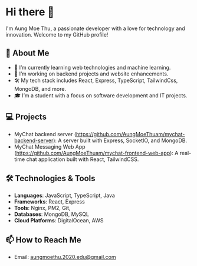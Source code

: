 # Hi there 👋

I'm Aung Moe Thu, a passionate developer with a love for technology and innovation. Welcome to my GitHub profile!

## 🚀 About Me
- 🌱 I’m currently learning web technologies and machine learning.
- 💼 I’m working on backend projects and website enhancements.
- 🛠️ My tech stack includes React, Express, TypeScript, TailwindCss, MongoDB, and more.
- 🎓 I’m a student with a focus on software development and IT projects.

## 💻 Projects
- MyChat backend server (https://github.com/AungMoeThuam/mychat-backend-server): A server built with Express, SocketIO, and MongoDB.
- MyChat Messaging Web App (https://github.com/AungMoeThuam/mychat-frontend-web-app): A real-time chat application built with React, TailwindCSS.

## 🛠️ Technologies & Tools
- **Languages**: JavaScript, TypeScript, Java
- **Frameworks**: React, Express
- **Tools**: Nginx, PM2, Git, 
- **Databases**: MongoDB, MySQL
- **Cloud Platforms**: DigitalOcean, AWS

## 📫 How to Reach Me
- Email: aungmoethu.2020.edu@gmail.com

